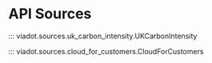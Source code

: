 # API Sources

::: viadot.sources.uk_carbon_intensity.UKCarbonIntensity

::: viadot.sources.cloud_for_customers.CloudForCustomers

